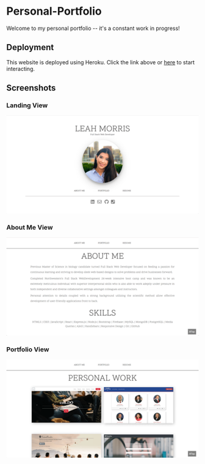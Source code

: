 # Personal-Portfolio
Welcome to my personal portfolio -- it's a constant work in progress!

## Deployment
This website is deployed using Heroku.  Click the link above or <a href="https://leah-morris.herokuapp.com/">here</a> to start interacting.

## Screenshots
### Landing View
![LandingView](public/assets/images/landingPage-screenshot.png)
### About Me View
![LandingView](public/assets/images/aboutMe-screenshot.png)
### Portfolio View
![LandingView](public/assets/images/portfolio-screenshot.png)
